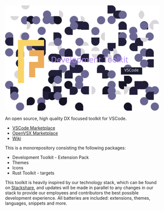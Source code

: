 
![Foretag VSCode Toolkit](./assets/images/banner.svg)

An open source, high quality DX focused toolkit for VSCode.

- [VSCode Marketplace](https://marketplace.visualstudio.com/items?itemName=foretag.development-toolkit)
- [OpenVSX Marketplace](https://open-vsx.org/extension/foretag/development-toolkit)
- [Wiki](https://github.com/ForetagInc/vscode-toolkit/wiki)

This is a monorepository consisting the following packages:

- Development Toolkit - Extension Pack
- Themes
- Icons
- Rust Toolkit - targets

This toolkit is heavily inspired by our technology stack, which can be found on [Stackshare](https://stackshare.io/foretag/foretag), and updates will be made in parallel to any changes in our stack to provide our employees and contributors the best possible development experience. All batteries are included: extensions, themes, languages, snippets and more.

